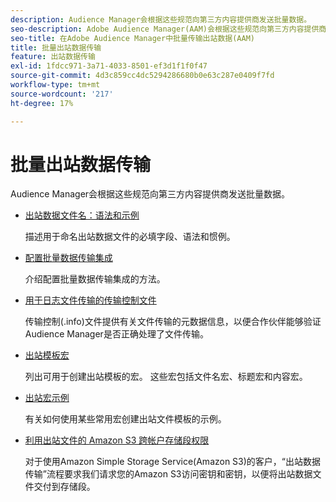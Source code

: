 ```yaml
---
description: Audience Manager会根据这些规范向第三方内容提供商发送批量数据。
seo-description: Adobe Audience Manager(AAM)会根据这些规范向第三方内容提供商发送批量数据。
seo-title: 在Adobe Audience Manager中批量传输出站数据(AAM)
title: 批量出站数据传输
feature: 出站数据传输
exl-id: 1fdcc971-3a71-4033-8501-ef3d1f1f0f47
source-git-commit: 4d3c859cc4dc5294286680b0e63c287e0409f7fd
workflow-type: tm+mt
source-wordcount: '217'
ht-degree: 17%

---
```


# 批量出站数据传输

Audience Manager会根据这些规范向第三方内容提供商发送批量数据。

* [出站数据文件名：语法和示例](/help/using/integration/receiving-audience-data/batch-outbound-transfers/outbound-file-name-contents.md)

   描述用于命名出站数据文件的必填字段、语法和惯例。

* [配置批量数据传输集成](batch-server-configuration.md)

   介绍配置批量数据传输集成的方法。

* [用于日志文件传输的传输控制文件](/help/using/integration/receiving-audience-data/batch-outbound-transfers/transfer-control-files.md)

   传输控制(.info)文件提供有关文件传输的元数据信息，以便合作伙伴能够验证Audience Manager是否正确处理了文件传输。

* [出站模板宏](/help/using/integration/receiving-audience-data/batch-outbound-transfers/outbound-template-macros.md)

   列出可用于创建出站模板的宏。 这些宏包括文件名宏、标题宏和内容宏。

* [出站宏示例](/help/using/integration/receiving-audience-data/batch-outbound-transfers/outbound-macro-examples.md)

   有关如何使用某些常用宏创建出站文件模板的示例。

* [利用出站文件的 Amazon S3 跨帐户存储段权限](/help/using/integration/receiving-audience-data/batch-outbound-transfers/authorize-s3-cross-bucket.md)

   对于使用Amazon Simple Storage Service(Amazon S3)的客户，“出站数据传输”流程要求我们请求您的Amazon S3访问密钥和密钥，以便将出站数据文件交付到存储段。
